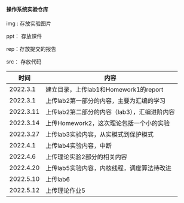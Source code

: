 #### 操作系统实验仓库

img : 存放实验图片

ppt： 存放课件

rep：存放提交的报告

src： 存放代码

| 时间     | 内容                                  |
| -------- | ------------------------------------- |
| 2022.3.1 | 建立目录，上传lab1和Homework1的report |
|2022.3.1|上传lab2第一部分的内容，主要为汇编的学习|
|2022.3.11|上传lab2第二部分的内容（lab3），汇编进阶内容|
|2022.3.14|上传Homework2，这次理论包括一个小的实验|
|2022.3.27|上传lab3实验内容，从实模式到保护模式|
|2022.4.1|上传lab4实验内容，中断|
|2022.4.6|上传理论实验2部分的相关内容|
|2022.4.20|上传lab5实验内容，内核线程，调度算法待改进|
|2022.5.10|上传lab6|
|2022.5.12|上传理论作业5|